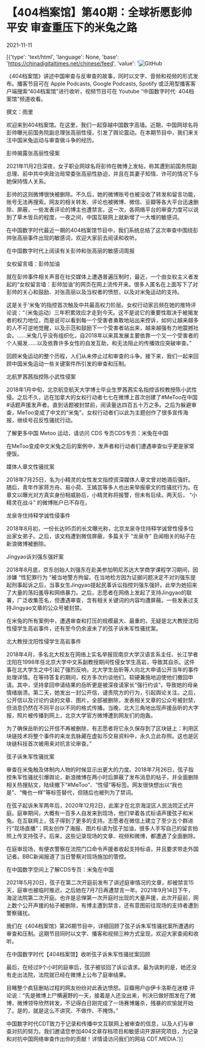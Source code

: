 # 【404档案馆】第40期：全球祈愿彭帅平安 审查重压下的米兔之路

2021-11-11

[{'type': 'text/html', 'language': None, 'base': 'https://chinadigitaltimes.net/chinese/feed', 'value': '![GitHub](https://chinadigitaltimes.net/chinese/files/2021/11/400-3.jpg)

《404档案馆》讲述中国审查与反审查的故事，同时以文字、音频和视频的形式发布。播客节目可在 Apple Podcasts, Google Podcasts, Spotify 或泛用型播客客户端搜索“404档案馆”进行收听，视频节目可在 Youtube “中国数字时代· 404档案馆”频道收看。





撰文：雨里

欢迎来到404档案馆。在这里，我们一起穿越中国数字高墙。近期，中国网球名将彭帅曝光前国务院副总理张高丽性侵，引发了舆论震动。在本期节目中，我们来关注中国米兔运动与审查做斗争的经历。

彭帅揭露张高丽性侵案

2021年11月2日深夜，女子职业网球名将彭帅在微博上发帖，称其遭到前国务院副总理、前中共中央政治局常委张高丽性胁迫，并且在其妻子知情、许可的情况下与她保持情人关系。

彭帅的这则微博很快被删除。不久后，她的微博账号也被没收了转发和留言功能，账号无法再搜索。网友的相关转发、评论也被微博、微信、豆瓣等各大平台迅速删除、屏蔽，一些发表评论的博主也遭禁言。这一次，各网络平台的审查力度可以说到了草木皆兵的程度，一夜之间，中国互联网上就新增了一大堆的敏感词。

在中国数字时代最近一期的404档案馆节目中，我们系统总结了这次审查中围绕彭帅张高丽事件出现的敏感词，欢迎大家前去阅读和收听。

在中国数字时代上阅读有关彭帅和张高丽的敏感词周报



女权留言墙：彭帅加油

就在彭帅事件相关声音在社交媒体上遭遇普遍压制时，最近，一个由女权主义者发起的“女权留言墙：彭帅加油”的网页在网上流传开来。很多人匿名在上面写下了对彭帅的关心和鼓励、对张高丽以及当权者的愤怒，以及对米兔运动的支持。

这是关于‘米兔’的指控首次触及中共最高权力阶层。女权行动家吕频在她的推特评论说：“（米兔运动）三年积累效应才走到今天。这不是说它的重要性取决于被揭发者的权力地位，而是说可以看到每一个受害者勇敢地站出来控诉，如何让越来越多的人不可逆地觉醒，以及示范和鼓励下一个受害者站出来，越来越强有力地震撼社会。……米兔几乎没有组织化，自2018年以来其发展主要依靠一个又一个受害者的个人揭发……以及依靠许多女性的自发互助，和无法阻止的传播效应突破审查。”

回顾米兔运动的整个历程，人们从未停止过和审查的斗争。接下来，我们一起来回顾中国米兔运动一些关键案件所引发的审查和压制。



北航罗茜茜指控陈小武性侵案

2018年1月中旬，北京航空航天大学博士毕业生罗茜茜实名指控该校教授陈小武性侵。之后不久，远在加拿大的女权行动者七七在微博上首次创建了#MeToo在中国#话题声援发声者。直到话题被封禁前，阅读量达四百五十万之多。之后为躲避审查，MeToo变成了中文的“米兔”，女权行动者们以此为主题创作了很多宣传海报，继续号召反性骚扰行动。

了解更多中国 Metoo 运动，请访问 CDS 专页CDS专页：米兔在中国

在MeToo变成中文米兔之后的案例中，发声者和行动者们遭遇审查似乎更是家常便饭。

媒体人章文性骚扰案

2018年7月25日，名为小精灵的女性发文指控资深媒体人章文曾对她酒后强奸。随后，青年作家蒋方舟、易小荷、王嫣芸等多人也出来举报章文的性骚扰行为。在章文以曝光对方真实身份相威胁后，小精灵称将报警，但未有后续。两天后， “小精灵在战斗” 的微博账户已不存在。

龙泉寺住持释学诚性侵事件

2018年8月初，一份长达95页的长文曝光称，北京龙泉寺住持释学诚曾性侵多位出家女弟子。之后，该文档遭到微信屏蔽，多篇关于 “龙泉寺” 丑闻相关的帖子在新浪微博被删除。

Jingyao诉刘强东强奸案

2018年8月底，京东创始人刘强东在赴美参加明尼苏达大学商学课程学习期间，因涉嫌 “性犯罪行为 “被当地警方拘留。在当地检方因为证据问题决定不对刘强东提起刑事起诉之后，当事女生Jingyao提起民事诉讼指控刘强东强奸。此举为她招来了大量的荡妇羞辱和网络暴力。之后，志愿者在网络上发起了支持Jingyao的联署，广泛收集签名，但遭遇审查，含有相关关键词的内容均遭屏蔽。一些发表过支持Jingyao文章的公众号被封禁。

在米兔的所有案例中，遭遇审查和打压的规模最大、最重的，无疑是北大教授沈阳性侵学生高岩事件，还有至今仍余波未了的弦子诉朱军性骚扰案。

北大教授沈阳性侵学生高岩事件

2018年4月，多名北大校友在网络上实名举报现南京大学汉语言系主任、长江学者沈阳在1998年任北京大学中文系副教授期间性侵女学生高岩，导致其自杀。这件事在北大学生之中引起了强烈反响，北大学生岳昕等人向北大申请公开当年的事件处理详情。在等待答复的期间，校方多次约谈他们，软硬兼施地迫使他们撤回申请。其中，坚持拿回申请结果的岳昕更是被深夜请家长“强行约谈”，导致她的母亲情绪崩溃。第二天，她发出一封公开信，谴责院方的行为，引起舆论关注。之后，公开信以及讨论约谈的文章、图片，全部被删除，发表相关文章的公众号被封禁，但消息仍然在不同平台以不同的格式传播。当晚，北大三角地出现声援岳昕的大字报，照片被传播到网上，北京大学官方微博遭到网友们的炮轰。

为了确保岳昕的公开信不再被删除，有志愿者将它永久保存到了区块链上：利用区块链技术将整个事件的来龙去脉藏在虚拟币交易资料中，永久立此存照。这也是区块链科技首次被用来对抗言论审查。”

弦子诉朱军性骚扰案

审查在米兔触及体制内人物的时候显示出更大的力度。2018年7月26日，弦子指控朱军性骚扰引爆舆论，新浪微博在两小时后屏蔽了发布消息的帖子，并全面删除相关热搜贴文，陆续撤下“#MeToo”、“性侵”等标签。网友很快想出以“我也是”、“俺也一样”等标签替代，但随后也被列为了禁词。

在弦子起诉朱军两年后，2020年12月2日，此案才在北京海淀区人民法院正式开庭。庭审期间，大概有一百多人自发来到现场，他们举着各式标语声援弦子和米兔。在互联网上，弦子得到了更多的支持。志愿者在微信上建立了至少五个群进行“现场直播”；网友创作了海报、图片标语为弦子加油，很多人手写自己的留言拍照上传支持弦子。后来，这些记录现场的文章、视频和微博，都遭遇了全面删除。

在庭审现场，有便衣警察在法院门口命令声援者收起支持标语，并且要求带走外国记者。BBC新闻报道了当日警察对现场施加的管控。

在中国数字空间上了解CDS专页：米兔在中国

2021年5月20日，弦子在第二次开庭前发布了讲述庭审情况的文章，却被禁言15天，庭审也被临时推迟，之后她在7月7日再遭禁言一年。2021年9月14日下午，海淀法院第二次开庭。也许是忌惮第一次开庭时出现的大量声援，此次开庭前，网上数个公开声援的帖子被删除，有博主遭到禁言，还有意图前往现场的支持者遭到警察骚扰。

我们在《404档案馆》第26期节目中，详细回顾了弦子诉朱军性骚扰案所遭遇的审查和压制。这期节目同时以文字、播客和视频三种方式呈现，欢迎大家查阅和收听。



在中国数字时代【404档案馆】收听弦子诉朱军性骚扰案回顾

最后，在经过9个小时的庭审后，弦子被驳回了诉讼请求。最为讽刺的是，她还没有走出法院，法院就已经在微博上公布了庭审结果。

目睹整个疯狂删帖过程的网友纷纷对此表达愤怒。豆瓣用户@伊卡洛斯在迷楼 评论说：“先是微博上尸横遍野的一天，接着是人还没出来，判决已做好图发在了微博，微博领导欣然转发，不记得白日刚完成了一场赛博屠杀，残暴的欢愉就开始了。是的，就是这么不讲究、不做作、不掩饰。”

中国数字时代CDT致力于记录和传播中文互联网上被审查的信息，以及人们与审查对抗的努力。我们邀请您参加404文章存档项目和敏感词开源研究项目，为记录和对抗中国网络审查作出你的贡献！详情请访问我们的网站 CDT.MEDIA.'}]